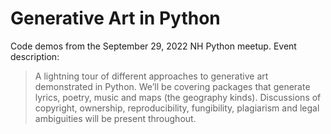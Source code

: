 # Generative Art in Python

Code demos from the September 29, 2022 NH Python meetup. Event description:

>A lightning tour of different approaches to generative art demonstrated in Python. We’ll be covering packages that generate lyrics, poetry, music and maps (the geography kinds). Discussions of copyright, ownership, reproducibility, fungibility, plagiarism and legal ambiguities will be present throughout.
